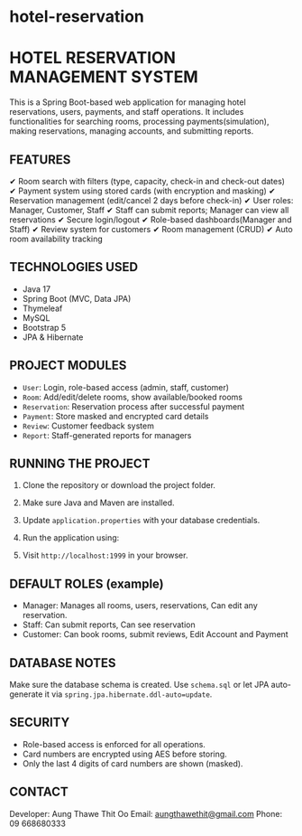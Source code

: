 # hotel-reservation
HOTEL RESERVATION MANAGEMENT SYSTEM
===================================

This is a Spring Boot-based web application for managing hotel reservations, users, payments, and staff operations. It includes functionalities for searching rooms, processing payments(simulation), making reservations, managing accounts, and submitting reports.

FEATURES
--------
✔ Room search with filters (type, capacity, check-in and check-out dates)
✔ Payment system using stored cards (with encryption and masking)
✔ Reservation management (edit/cancel 2 days before check-in)
✔ User roles: Manager, Customer, Staff
✔ Staff can submit reports; Manager can view all reservations
✔ Secure login/logout
✔ Role-based dashboards(Manager and Staff)
✔ Review system for customers
✔ Room management (CRUD)
✔ Auto room availability tracking

TECHNOLOGIES USED
-----------------
- Java 17
- Spring Boot (MVC, Data JPA)
- Thymeleaf
- MySQL 
- Bootstrap 5
- JPA & Hibernate

PROJECT MODULES
---------------
- `User`: Login, role-based access (admin, staff, customer)
- `Room`: Add/edit/delete rooms, show available/booked rooms
- `Reservation`: Reservation process after successful payment
- `Payment`: Store masked and encrypted card details
- `Review`: Customer feedback system
- `Report`: Staff-generated reports for managers

RUNNING THE PROJECT
-------------------
1. Clone the repository or download the project folder.
2. Make sure Java and Maven are installed.
3. Update `application.properties` with your database credentials.
4. Run the application using:


5. Visit `http://localhost:1999` in your browser.

DEFAULT ROLES (example)
------------------------
- Manager: Manages all rooms, users, reservations, Can edit any reservation.
- Staff: Can submit reports, Can see reservation
- Customer: Can book rooms, submit reviews, Edit Account and Payment

DATABASE NOTES
--------------
Make sure the database schema is created. Use `schema.sql` or let JPA auto-generate it via `spring.jpa.hibernate.ddl-auto=update`.

SECURITY
--------
- Role-based access is enforced for all operations.
- Card numbers are encrypted using AES before storing.
- Only the last 4 digits of card numbers are shown (masked).


CONTACT
-------
Developer: Aung Thawe Thit Oo
Email: aungthawethit@gmail.com
Phone: 09 668680333


